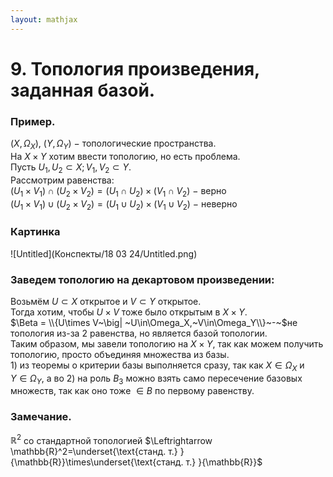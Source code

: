 ```yaml
---  
layout: mathjax  
---  
```

  
# 9. Топология произведения, заданная базой.  
  
### Пример.  
$(X,\Omega_X),~(Y,\Omega_Y)~-~$топологические пространства.  
На $X\times Y$ хотим ввести топологию, но есть проблема.  
Пусть $U_1,U_2\subset X;V_1,V_2\subset Y$.  
Рассмотрим равенства:  
$(U_1\times V_1)\cap(U_2\times V_2)=(U_1\cap U_2)\times(V_1\cap V_2)~-~$верно  
$(U_1\times V_1)\cup(U_2\times V_2)=(U_1\cup U_2)\times(V_1\cup V_2)~-~$неверно  
  
### Картинка  
  
![Untitled](Конспекты/18 03 24/Untitled.png)  
  
### Заведем топологию на декартовом произведении:  
Возьмём $U\subset X$ открытое и $V\subset Y$ открытое.  
Тогда хотим, чтобы $U \times V$ тоже было открытым в $X \times Y$.  
$\Beta = \\{U\times V~\big| ~U\in\Omega_X,~V\in\Omega_Y\\}~-~$не топология из-за $2$ равенства, но является базой топологии.  
Таким образом, мы завели топологию на $X\times Y$, так как можем получить топологию, просто объединяя множества из базы.  
$1)$ из теоремы о критерии базы выполняется сразу, так как $X\in\Omega_X$ и  
$Y\in\Omega_Y$, а во $2)$ на роль $B_3$ можно взять само пересечение базовых множеств, так как оно тоже $\in B$ по первому равенству.  
  
### Замечание.  
$\mathbb{R}^2$ со стандартной топологией $\Leftrightarrow \mathbb{R}^2=\underset{\text{станд. т.} }{\mathbb{R}}\times\underset{\text{станд. т.} }{\mathbb{R}}$  
